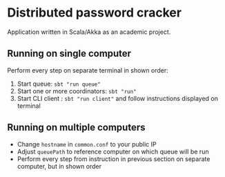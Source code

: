 # Distributed password cracker

Application written in Scala/Akka as an academic project.  

## Running on single computer

Perform every step on separate terminal in shown order:

1. Start queue: `sbt "run queue"`
2. Start one or more coordinators:  `sbt "run"`
3. Start CLI client : `sbt "run client"` and follow instructions displayed on terminal


## Running on multiple computers

* Change `hostname` in `common.conf` to your public IP
* Adjust `queuePath` to reference computer on which queue will be run 
* Perform every step from  instruction in previous section on separate computer, but in shown order
